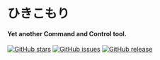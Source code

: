 # ひきこもり
#### Yet another Command and Control tool.

[![GitHub stars](https://img.shields.io/github/stars/Xcatolin/hkkmrC2)](https://github.com/Xcatolin/hkkmrC2)
[![GitHub issues](https://img.shields.io/github/issues/Xcatolin/hkkmrC2)](https://github.com/Xcatolin/hkkmrC2/issues)
[![GitHub release](https://img.shields.io/github/release/Xcatolin/hkkmrC2)](https://github.com/Xcatolin/hkkmrC2/releases)
